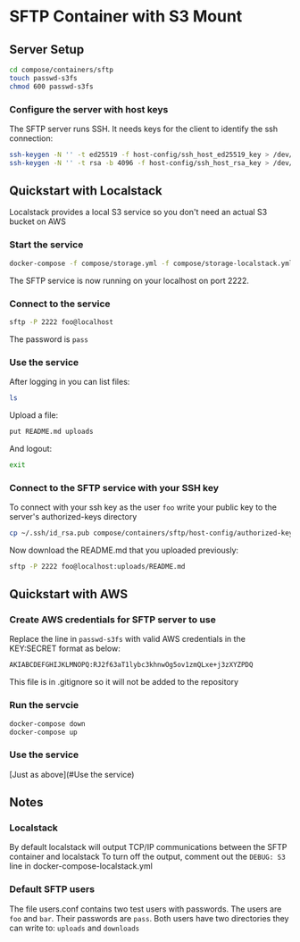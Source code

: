 # SFTP Container with S3 Mount

## Server Setup

```bash
cd compose/containers/sftp
touch passwd-s3fs
chmod 600 passwd-s3fs
```

### Configure the server with host keys

The SFTP server runs SSH. It needs keys for the client to identify the ssh connection:

```bash
ssh-keygen -N '' -t ed25519 -f host-config/ssh_host_ed25519_key > /dev/null
ssh-keygen -N '' -t rsa -b 4096 -f host-config/ssh_host_rsa_key > /dev/null
```

## Quickstart with Localstack

Localstack provides a local S3 service so you don't need an actual S3 bucket on AWS

### Start the service

```bash
docker-compose -f compose/storage.yml -f compose/storage-localstack.yml up
```

The SFTP service is now running on your localhost on port 2222.

### Connect to the service

```bash
sftp -P 2222 foo@localhost
```

The password is `pass`

### Use the service

After logging in you can list files:

```bash
ls
```

Upload a file:

```bash
put README.md uploads
```

And logout:

```bash
exit
```

### Connect to the SFTP service with your SSH key

To connect with your ssh key as the user `foo` write your public key to the server's authorized-keys directory

```bash
cp ~/.ssh/id_rsa.pub compose/containers/sftp/host-config/authorized-keys/foo
```

Now download the README.md that you uploaded previously:

```bash
sftp -P 2222 foo@localhost:uploads/README.md
```

## Quickstart with AWS

### Create AWS credentials for SFTP server to use

Replace the line in `passwd-s3fs` with valid AWS credentials in the KEY:SECRET format as below:

```bash
AKIABCDEFGHIJKLMNOPQ:RJ2f63aT1lybc3khnwOg5ov1zmQLxe+j3zXYZPDQ
```

This file is in .gitignore so it will not be added to the repository

### Run the servcie

```bash
docker-compose down
docker-compose up
```

### Use the service

[Just as above](#Use the service)


## Notes

### Localstack

By default localstack will output TCP/IP communications between the SFTP container and localstack
To turn off the output, comment out the `DEBUG: S3` line in docker-compose-localstack.yml

### Default SFTP users

The file users.conf contains two test users with passwords. The users are `foo` and `bar`.
Their passwords are `pass`. Both users have two directories they can write to: `uploads` and `downloads`
